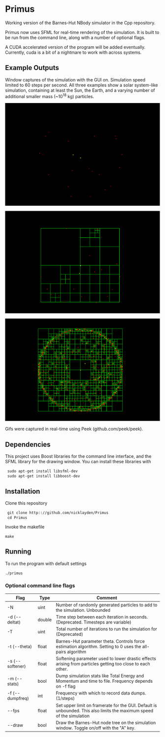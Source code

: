 # Primus

Working version of the Barnes-Hut NBody simulator in the Cpp repository. 

Primus now uses SFML for real-time rendering of the simulation. It is built to be run from the command line, along with a number of optional flags.

A CUDA accelerated version of the program will be added eventually. Currently, cuda is a bit of a nightmare to work with across systems.

## Example Outputs
Window captures of the simulation with the GUI on. Simulation speed limited to 60 steps per second. All three examples show a solar system-like simulation, containing at least the Sun, the Earth, and a varying number of additional smaller mass (~10<sup>18</sup> kg) particles. 

![Small N](https://github.com/nicklayden/Primus/blob/master/smalln-notree-example.gif "Nbody Simulation")

![Small N](https://github.com/nicklayden/Primus/blob/master/smalln-example.gif "Nbody Simulation")

![Large N](https://github.com/nicklayden/Primus/blob/master/peek-test-2.gif "Nbody Simulation")

Gifs were captured in real-time using Peek (github.com/peek/peek).

## Dependencies
This project uses Boost libraries for the command line interface, and the SFML library for the drawing window.
You can install these libraries with

```
 sudo apt-get install libsfml-dev
 sudo apt-get install libboost-dev
```

## Installation
Clone this repository
```
 git clone http:://github.com/nicklayden/Primus
 cd Primus
```
Invoke the makefile
```
make
```
## Running
To run the program with default settings
```
./primus
```

### Optional command line flags
| Flag            | Type   | Comment                                                                                                    |
|-----------------|--------|------------------------------------------------------------------------------------------------------------|
| -N              | uint   | Number of randomly generated particles to add to the simulation. Unbounded                                 |
| -d (--deltat)   | double | Time step between each iteration in seconds. (Deprecated. Timesteps are variable)                          |
| -T              | uint   | Total number of iterations to run the simulation for (Deprecated)                                          |
| -t (--theta)    | float  | Barnes-Hut parameter theta. Controls force estimation algorithm. Setting to 0 uses the all-pairs algorithm |
| -s (--softener) | float  | Softening parameter used to lower drastic effects arising from particles getting too close to each other.  |
| -m (--stats)    | bool   | Dump simulation stats like Total Energy and Momentum and time to file. Frequency depends on -f flag        |
| -f (--dumpfreq) | int    | Frequency with which to record data dumps. (1/steps)                                                       |
| --fps           | float  | Set upper limit on framerate for the GUI. Default is unbounded. This also limits the maximum speed of the simulation                                             |
| --draw          | bool   | Draw the Barnes-Hut node tree on the simulation window. Toggle on/off with the "A" key.                    |
